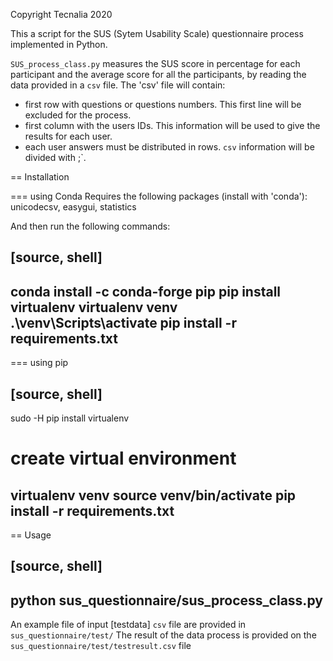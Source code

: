 Copyright Tecnalia 2020

This a script for the SUS (Sytem Usability Scale) questionnaire process implemented in Python.

`SUS_process_class.py` measures the SUS score in percentage for each participant and the average score for all the participants, by reading the data provided in a `csv` file.
The 'csv' file will contain:

- first row with questions or questions numbers.
  This first line will be excluded for the process.
- first column with the users IDs.
  This information will be used to give the results for each user.
- each user answers must be distributed in rows.
  `csv` information will be divided with ;`.

== Installation

=== using Conda
Requires the following packages (install with 'conda'): unicodecsv, easygui, statistics

And then run the following commands:

[source, shell]
----
conda install -c conda-forge pip
pip install virtualenv
virtualenv venv
.\venv\Scripts\activate
pip install -r requirements.txt
----

=== using pip

[source, shell]
----
sudo -H pip install virtualenv
# create virtual environment
virtualenv venv
source venv/bin/activate
pip install -r requirements.txt
----

== Usage

[source, shell]
----
python sus_questionnaire/sus_process_class.py
----

An example file of input [testdata] `csv` file are provided in `sus_questionnaire/test/`
The result of the data process is provided on the `sus_questionnaire/test/testresult.csv` file



